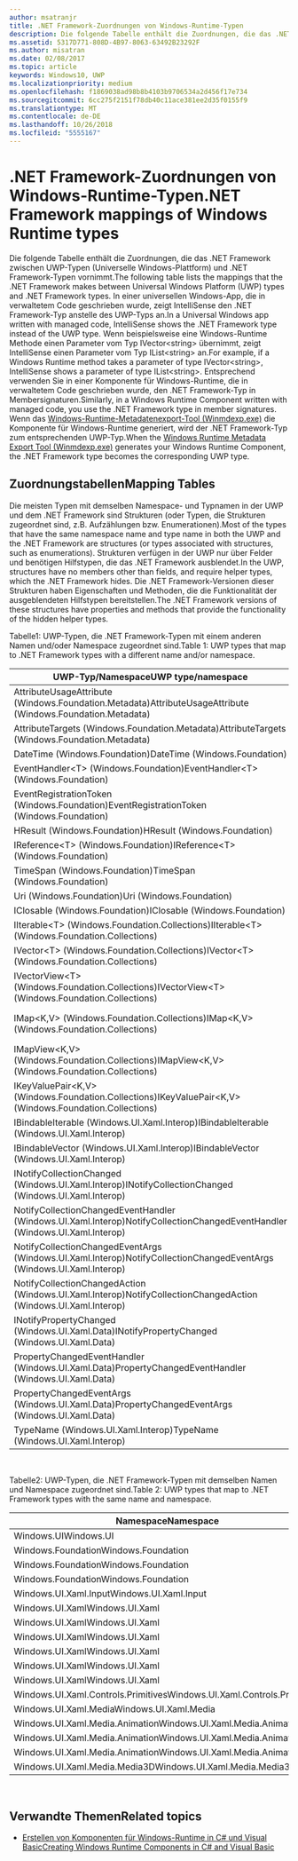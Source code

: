 ```yaml
---
author: msatranjr
title: .NET Framework-Zuordnungen von Windows-Runtime-Typen
description: Die folgende Tabelle enthält die Zuordnungen, die das .NET Framework zwischen UWP-Typen (Universelle Windows-Plattform) und .NET Framework-Typen vornimmt.
ms.assetid: 5317D771-808D-4B97-8063-63492B23292F
ms.author: misatran
ms.date: 02/08/2017
ms.topic: article
keywords: Windows10, UWP
ms.localizationpriority: medium
ms.openlocfilehash: f1869038ad98b8b4103b9706534a2d456f17e734
ms.sourcegitcommit: 6cc275f2151f78db40c11ace381ee2d35f0155f9
ms.translationtype: MT
ms.contentlocale: de-DE
ms.lasthandoff: 10/26/2018
ms.locfileid: "5555167"
---
```

# <a name="net-framework-mappings-of-windows-runtime-types"></a><span data-ttu-id="a21f4-104">.NET Framework-Zuordnungen von Windows-Runtime-Typen</span><span class="sxs-lookup"><span data-stu-id="a21f4-104">.NET Framework mappings of Windows Runtime types</span></span>



<span data-ttu-id="a21f4-105">Die folgende Tabelle enthält die Zuordnungen, die das .NET Framework zwischen UWP-Typen (Universelle Windows-Plattform) und .NET Framework-Typen vornimmt.</span><span class="sxs-lookup"><span data-stu-id="a21f4-105">The following table lists the mappings that the .NET Framework makes between Universal Windows Platform (UWP) types and .NET Framework types.</span></span> <span data-ttu-id="a21f4-106">In einer universellen Windows-App, die in verwaltetem Code geschrieben wurde, zeigt IntelliSense den .NET Framework-Typ anstelle des UWP-Typs an.</span><span class="sxs-lookup"><span data-stu-id="a21f4-106">In a Universal Windows app written with managed code, IntelliSense shows the .NET Framework type instead of the UWP type.</span></span> <span data-ttu-id="a21f4-107">Wenn beispielsweise eine Windows-Runtime Methode einen Parameter vom Typ IVector&lt;string&gt; übernimmt, zeigt IntelliSense einen Parameter vom Typ IList&lt;string&gt; an.</span><span class="sxs-lookup"><span data-stu-id="a21f4-107">For example, if a Windows Runtime method takes a parameter of type IVector&lt;string&gt;, IntelliSense shows a parameter of type IList&lt;string&gt;.</span></span> <span data-ttu-id="a21f4-108">Entsprechend verwenden Sie in einer Komponente für Windows-Runtime, die in verwaltetem Code geschrieben wurde, den .NET Framework-Typ in Membersignaturen.</span><span class="sxs-lookup"><span data-stu-id="a21f4-108">Similarly, in a Windows Runtime Component written with managed code, you use the .NET Framework type in member signatures.</span></span> <span data-ttu-id="a21f4-109">Wenn das [Windows-Runtime-Metadatenexport-Tool (Winmdexp.exe)](https://msdn.microsoft.com/library/hh925576.aspx) die Komponente für Windows-Runtime generiert, wird der .NET Framework-Typ zum entsprechenden UWP-Typ.</span><span class="sxs-lookup"><span data-stu-id="a21f4-109">When the [Windows Runtime Metadata Export Tool (Winmdexp.exe)](https://msdn.microsoft.com/library/hh925576.aspx) generates your Windows Runtime Component, the .NET Framework type becomes the corresponding UWP type.</span></span>

## <a name="mapping-tables"></a><span data-ttu-id="a21f4-110">Zuordnungstabellen</span><span class="sxs-lookup"><span data-stu-id="a21f4-110">Mapping Tables</span></span>


<span data-ttu-id="a21f4-111">Die meisten Typen mit demselben Namespace- und Typnamen in der UWP und dem .NET Framework sind Strukturen (oder Typen, die Strukturen zugeordnet sind, z.B. Aufzählungen bzw. Enumerationen).</span><span class="sxs-lookup"><span data-stu-id="a21f4-111">Most of the types that have the same namespace name and type name in both the UWP and the .NET Framework are structures (or types associated with structures, such as enumerations).</span></span> <span data-ttu-id="a21f4-112">Strukturen verfügen in der UWP nur über Felder und benötigen Hilfstypen, die das .NET Framework ausblendet.</span><span class="sxs-lookup"><span data-stu-id="a21f4-112">In the UWP, structures have no members other than fields, and require helper types, which the .NET Framework hides.</span></span> <span data-ttu-id="a21f4-113">Die .NET Framework-Versionen dieser Strukturen haben Eigenschaften und Methoden, die die Funktionalität der ausgeblendeten Hilfstypen bereitstellen.</span><span class="sxs-lookup"><span data-stu-id="a21f4-113">The .NET Framework versions of these structures have properties and methods that provide the functionality of the hidden helper types.</span></span>

<span data-ttu-id="a21f4-114">Tabelle1: UWP-Typen, die .NET Framework-Typen mit einem anderen Namen und/oder Namespace zugeordnet sind.</span><span class="sxs-lookup"><span data-stu-id="a21f4-114">Table 1: UWP types that map to .NET Framework types with a different name and/or namespace.</span></span>

| <span data-ttu-id="a21f4-115">UWP-Typ/Namespace</span><span class="sxs-lookup"><span data-stu-id="a21f4-115">UWP type/namespace</span></span>                                            | <span data-ttu-id="a21f4-116">.NET Framework-Typ/Namespace</span><span class="sxs-lookup"><span data-stu-id="a21f4-116">.NET Framework type/namespace</span></span>                                          | <span data-ttu-id="a21f4-117">.NET Framework-Assembly</span><span class="sxs-lookup"><span data-stu-id="a21f4-117">.NET Framework assembly</span></span>                           |
|---------------------------------------------------------------|------------------------------------------------------------------------|---------------------------------------------------|
| <span data-ttu-id="a21f4-118">AttributeUsageAttribute (Windows.Foundation.Metadata)</span><span class="sxs-lookup"><span data-stu-id="a21f4-118">AttributeUsageAttribute (Windows.Foundation.Metadata)</span></span>         | <span data-ttu-id="a21f4-119">AttributeUsageAttribute (System)</span><span class="sxs-lookup"><span data-stu-id="a21f4-119">AttributeUsageAttribute (System)</span></span>                                       | <span data-ttu-id="a21f4-120">System.Runtime.dll</span><span class="sxs-lookup"><span data-stu-id="a21f4-120">System.Runtime.dll</span></span>                                |
| <span data-ttu-id="a21f4-121">AttributeTargets (Windows.Foundation.Metadata)</span><span class="sxs-lookup"><span data-stu-id="a21f4-121">AttributeTargets (Windows.Foundation.Metadata)</span></span>                | <span data-ttu-id="a21f4-122">AttributeTargets (System)</span><span class="sxs-lookup"><span data-stu-id="a21f4-122">AttributeTargets (System)</span></span>                                              | <span data-ttu-id="a21f4-123">System.Runtime.dll</span><span class="sxs-lookup"><span data-stu-id="a21f4-123">System.Runtime.dll</span></span>                                |
| <span data-ttu-id="a21f4-124">DateTime (Windows.Foundation)</span><span class="sxs-lookup"><span data-stu-id="a21f4-124">DateTime (Windows.Foundation)</span></span>                                 | <span data-ttu-id="a21f4-125">DateTimeOffset (System)</span><span class="sxs-lookup"><span data-stu-id="a21f4-125">DateTimeOffset (System)</span></span>                                                | <span data-ttu-id="a21f4-126">System.Runtime.dll</span><span class="sxs-lookup"><span data-stu-id="a21f4-126">System.Runtime.dll</span></span>                                |
| <span data-ttu-id="a21f4-127">EventHandler&lt;T&gt; (Windows.Foundation)</span><span class="sxs-lookup"><span data-stu-id="a21f4-127">EventHandler&lt;T&gt; (Windows.Foundation)</span></span>                    | <span data-ttu-id="a21f4-128">EventHandler&lt;T&gt; (System)</span><span class="sxs-lookup"><span data-stu-id="a21f4-128">EventHandler&lt;T&gt; (System)</span></span>                                         | <span data-ttu-id="a21f4-129">System.Runtime.dll</span><span class="sxs-lookup"><span data-stu-id="a21f4-129">System.Runtime.dll</span></span>                                |
| <span data-ttu-id="a21f4-130">EventRegistrationToken (Windows.Foundation)</span><span class="sxs-lookup"><span data-stu-id="a21f4-130">EventRegistrationToken (Windows.Foundation)</span></span>                   | <span data-ttu-id="a21f4-131">EventRegistrationToken (System.Runtime.InteropServices.WindowsRuntime)</span><span class="sxs-lookup"><span data-stu-id="a21f4-131">EventRegistrationToken (System.Runtime.InteropServices.WindowsRuntime)</span></span> | <span data-ttu-id="a21f4-132">System.Runtime.InteropServices.WindowsRuntime.dll</span><span class="sxs-lookup"><span data-stu-id="a21f4-132">System.Runtime.InteropServices.WindowsRuntime.dll</span></span> |
| <span data-ttu-id="a21f4-133">HResult (Windows.Foundation)</span><span class="sxs-lookup"><span data-stu-id="a21f4-133">HResult (Windows.Foundation)</span></span>                                  | <span data-ttu-id="a21f4-134">Exception (System)</span><span class="sxs-lookup"><span data-stu-id="a21f4-134">Exception (System)</span></span>                                                     | <span data-ttu-id="a21f4-135">System.Runtime.dll</span><span class="sxs-lookup"><span data-stu-id="a21f4-135">System.Runtime.dll</span></span>                                |
| <span data-ttu-id="a21f4-136">IReference&lt;T&gt; (Windows.Foundation)</span><span class="sxs-lookup"><span data-stu-id="a21f4-136">IReference&lt;T&gt; (Windows.Foundation)</span></span>                      | <span data-ttu-id="a21f4-137">Nullable&lt;T&gt; (System)</span><span class="sxs-lookup"><span data-stu-id="a21f4-137">Nullable&lt;T&gt; (System)</span></span>                                             | <span data-ttu-id="a21f4-138">System.Runtime.dll</span><span class="sxs-lookup"><span data-stu-id="a21f4-138">System.Runtime.dll</span></span>                                |
| <span data-ttu-id="a21f4-139">TimeSpan (Windows.Foundation)</span><span class="sxs-lookup"><span data-stu-id="a21f4-139">TimeSpan (Windows.Foundation)</span></span>                                 | <span data-ttu-id="a21f4-140">TimeSpan (System)</span><span class="sxs-lookup"><span data-stu-id="a21f4-140">TimeSpan (System)</span></span>                                                      | <span data-ttu-id="a21f4-141">System.Runtime.dll</span><span class="sxs-lookup"><span data-stu-id="a21f4-141">System.Runtime.dll</span></span>                                |
| <span data-ttu-id="a21f4-142">Uri (Windows.Foundation)</span><span class="sxs-lookup"><span data-stu-id="a21f4-142">Uri (Windows.Foundation)</span></span>                                      | <span data-ttu-id="a21f4-143">Uri (System)</span><span class="sxs-lookup"><span data-stu-id="a21f4-143">Uri (System)</span></span>                                                           | <span data-ttu-id="a21f4-144">System.Runtime.dll</span><span class="sxs-lookup"><span data-stu-id="a21f4-144">System.Runtime.dll</span></span>                                |
| <span data-ttu-id="a21f4-145">IClosable (Windows.Foundation)</span><span class="sxs-lookup"><span data-stu-id="a21f4-145">IClosable (Windows.Foundation)</span></span>                                | <span data-ttu-id="a21f4-146">IDisposable (System)</span><span class="sxs-lookup"><span data-stu-id="a21f4-146">IDisposable (System)</span></span>                                                   | <span data-ttu-id="a21f4-147">System.Runtime.dll</span><span class="sxs-lookup"><span data-stu-id="a21f4-147">System.Runtime.dll</span></span>                                |
| <span data-ttu-id="a21f4-148">IIterable&lt;T&gt; (Windows.Foundation.Collections)</span><span class="sxs-lookup"><span data-stu-id="a21f4-148">IIterable&lt;T&gt; (Windows.Foundation.Collections)</span></span>           | <span data-ttu-id="a21f4-149">IEnumerable&lt;T&gt; (System.Collections.Generic)</span><span class="sxs-lookup"><span data-stu-id="a21f4-149">IEnumerable&lt;T&gt; (System.Collections.Generic)</span></span>                      | <span data-ttu-id="a21f4-150">System.Runtime.dll</span><span class="sxs-lookup"><span data-stu-id="a21f4-150">System.Runtime.dll</span></span>                                |
| <span data-ttu-id="a21f4-151">IVector&lt;T&gt; (Windows.Foundation.Collections)</span><span class="sxs-lookup"><span data-stu-id="a21f4-151">IVector&lt;T&gt; (Windows.Foundation.Collections)</span></span>             | <span data-ttu-id="a21f4-152">IList&lt;T&gt; (System.Collections.Generic)</span><span class="sxs-lookup"><span data-stu-id="a21f4-152">IList&lt;T&gt; (System.Collections.Generic)</span></span>                            | <span data-ttu-id="a21f4-153">System.Runtime.dll</span><span class="sxs-lookup"><span data-stu-id="a21f4-153">System.Runtime.dll</span></span>                                |
| <span data-ttu-id="a21f4-154">IVectorView&lt;T&gt; (Windows.Foundation.Collections)</span><span class="sxs-lookup"><span data-stu-id="a21f4-154">IVectorView&lt;T&gt; (Windows.Foundation.Collections)</span></span>         | <span data-ttu-id="a21f4-155">IReadOnlyList&lt;T&gt; (System.Collections.Generic)</span><span class="sxs-lookup"><span data-stu-id="a21f4-155">IReadOnlyList&lt;T&gt; (System.Collections.Generic)</span></span>                    | <span data-ttu-id="a21f4-156">System.Runtime.dll</span><span class="sxs-lookup"><span data-stu-id="a21f4-156">System.Runtime.dll</span></span>                                |
| <span data-ttu-id="a21f4-157">IMap&lt;K,V&gt; (Windows.Foundation.Collections)</span><span class="sxs-lookup"><span data-stu-id="a21f4-157">IMap&lt;K,V&gt; (Windows.Foundation.Collections)</span></span>              | <span data-ttu-id="a21f4-158">IDictionary&lt;TKey,TValue&gt; (System.Collections.Generic)</span><span class="sxs-lookup"><span data-stu-id="a21f4-158">IDictionary&lt;TKey,TValue&gt; (System.Collections.Generic)</span></span>            | <span data-ttu-id="a21f4-159">System.Runtime.dll</span><span class="sxs-lookup"><span data-stu-id="a21f4-159">System.Runtime.dll</span></span>                                |
| <span data-ttu-id="a21f4-160">IMapView&lt;K,V&gt; (Windows.Foundation.Collections)</span><span class="sxs-lookup"><span data-stu-id="a21f4-160">IMapView&lt;K,V&gt; (Windows.Foundation.Collections)</span></span>          | <span data-ttu-id="a21f4-161">IReadOnlyDictionary&lt;TKey,TValue&gt; (System.Collections.Generic)</span><span class="sxs-lookup"><span data-stu-id="a21f4-161">IReadOnlyDictionary&lt;TKey,TValue&gt; (System.Collections.Generic)</span></span>    | <span data-ttu-id="a21f4-162">System.Runtime.dll</span><span class="sxs-lookup"><span data-stu-id="a21f4-162">System.Runtime.dll</span></span>                                |
| <span data-ttu-id="a21f4-163">IKeyValuePair&lt;K,V&gt; (Windows.Foundation.Collections)</span><span class="sxs-lookup"><span data-stu-id="a21f4-163">IKeyValuePair&lt;K,V&gt; (Windows.Foundation.Collections)</span></span>     | <span data-ttu-id="a21f4-164">KeyValuePair&lt;TKey,TValue&gt; (System.Collections.Generic)</span><span class="sxs-lookup"><span data-stu-id="a21f4-164">KeyValuePair&lt;TKey,TValue&gt; (System.Collections.Generic)</span></span>           | <span data-ttu-id="a21f4-165">System.Runtime.dll</span><span class="sxs-lookup"><span data-stu-id="a21f4-165">System.Runtime.dll</span></span>                                |
| <span data-ttu-id="a21f4-166">IBindableIterable (Windows.UI.Xaml.Interop)</span><span class="sxs-lookup"><span data-stu-id="a21f4-166">IBindableIterable (Windows.UI.Xaml.Interop)</span></span>                   | <span data-ttu-id="a21f4-167">IEnumerable (System.Collections)</span><span class="sxs-lookup"><span data-stu-id="a21f4-167">IEnumerable (System.Collections)</span></span>                                       | <span data-ttu-id="a21f4-168">System.Runtime.dll</span><span class="sxs-lookup"><span data-stu-id="a21f4-168">System.Runtime.dll</span></span>                                |
| <span data-ttu-id="a21f4-169">IBindableVector (Windows.UI.Xaml.Interop)</span><span class="sxs-lookup"><span data-stu-id="a21f4-169">IBindableVector (Windows.UI.Xaml.Interop)</span></span>                     | <span data-ttu-id="a21f4-170">IList (System.Collections)</span><span class="sxs-lookup"><span data-stu-id="a21f4-170">IList (System.Collections)</span></span>                                             | <span data-ttu-id="a21f4-171">System.Runtime.dll</span><span class="sxs-lookup"><span data-stu-id="a21f4-171">System.Runtime.dll</span></span>                                |
| <span data-ttu-id="a21f4-172">INotifyCollectionChanged (Windows.UI.Xaml.Interop)</span><span class="sxs-lookup"><span data-stu-id="a21f4-172">INotifyCollectionChanged (Windows.UI.Xaml.Interop)</span></span>            | <span data-ttu-id="a21f4-173">INotifyCollectionChanged (System.Collections.Specialized)</span><span class="sxs-lookup"><span data-stu-id="a21f4-173">INotifyCollectionChanged (System.Collections.Specialized)</span></span>              | <span data-ttu-id="a21f4-174">System.ObjectModel.dll</span><span class="sxs-lookup"><span data-stu-id="a21f4-174">System.ObjectModel.dll</span></span>                            |
| <span data-ttu-id="a21f4-175">NotifyCollectionChangedEventHandler (Windows.UI.Xaml.Interop)</span><span class="sxs-lookup"><span data-stu-id="a21f4-175">NotifyCollectionChangedEventHandler (Windows.UI.Xaml.Interop)</span></span> | <span data-ttu-id="a21f4-176">NotifyCollectionChangedEventHandler (System.Collections.Specialized)</span><span class="sxs-lookup"><span data-stu-id="a21f4-176">NotifyCollectionChangedEventHandler (System.Collections.Specialized)</span></span>   | <span data-ttu-id="a21f4-177">System.ObjectModel.dll</span><span class="sxs-lookup"><span data-stu-id="a21f4-177">System.ObjectModel.dll</span></span>                            |
| <span data-ttu-id="a21f4-178">NotifyCollectionChangedEventArgs (Windows.UI.Xaml.Interop)</span><span class="sxs-lookup"><span data-stu-id="a21f4-178">NotifyCollectionChangedEventArgs (Windows.UI.Xaml.Interop)</span></span>    | <span data-ttu-id="a21f4-179">NotifyCollectionChangedEventArgs (System.Collections.Specialized)</span><span class="sxs-lookup"><span data-stu-id="a21f4-179">NotifyCollectionChangedEventArgs (System.Collections.Specialized)</span></span>      | <span data-ttu-id="a21f4-180">System.ObjectModel.dll</span><span class="sxs-lookup"><span data-stu-id="a21f4-180">System.ObjectModel.dll</span></span>                            |
| <span data-ttu-id="a21f4-181">NotifyCollectionChangedAction (Windows.UI.Xaml.Interop)</span><span class="sxs-lookup"><span data-stu-id="a21f4-181">NotifyCollectionChangedAction (Windows.UI.Xaml.Interop)</span></span>       | <span data-ttu-id="a21f4-182">NotifyCollectionChangedAction (System.Collections.Specialized)</span><span class="sxs-lookup"><span data-stu-id="a21f4-182">NotifyCollectionChangedAction (System.Collections.Specialized)</span></span>         | <span data-ttu-id="a21f4-183">System.ObjectModel.dll</span><span class="sxs-lookup"><span data-stu-id="a21f4-183">System.ObjectModel.dll</span></span>                            |
| <span data-ttu-id="a21f4-184">INotifyPropertyChanged (Windows.UI.Xaml.Data)</span><span class="sxs-lookup"><span data-stu-id="a21f4-184">INotifyPropertyChanged (Windows.UI.Xaml.Data)</span></span>                 | <span data-ttu-id="a21f4-185">INotifyPropertyChanged (System.ComponentModel)</span><span class="sxs-lookup"><span data-stu-id="a21f4-185">INotifyPropertyChanged (System.ComponentModel)</span></span>                         | <span data-ttu-id="a21f4-186">System.ObjectModel.dll</span><span class="sxs-lookup"><span data-stu-id="a21f4-186">System.ObjectModel.dll</span></span>                            |
| <span data-ttu-id="a21f4-187">PropertyChangedEventHandler (Windows.UI.Xaml.Data)</span><span class="sxs-lookup"><span data-stu-id="a21f4-187">PropertyChangedEventHandler (Windows.UI.Xaml.Data)</span></span>            | <span data-ttu-id="a21f4-188">PropertyChangedEventHandler (System.ComponentModel)</span><span class="sxs-lookup"><span data-stu-id="a21f4-188">PropertyChangedEventHandler (System.ComponentModel)</span></span>                    | <span data-ttu-id="a21f4-189">System.ObjectModel.dll</span><span class="sxs-lookup"><span data-stu-id="a21f4-189">System.ObjectModel.dll</span></span>                            |
| <span data-ttu-id="a21f4-190">PropertyChangedEventArgs (Windows.UI.Xaml.Data)</span><span class="sxs-lookup"><span data-stu-id="a21f4-190">PropertyChangedEventArgs (Windows.UI.Xaml.Data)</span></span>               | <span data-ttu-id="a21f4-191">PropertyChangedEventArgs (System.ComponentModel)</span><span class="sxs-lookup"><span data-stu-id="a21f4-191">PropertyChangedEventArgs (System.ComponentModel)</span></span>                       | <span data-ttu-id="a21f4-192">System.ObjectModel.dll</span><span class="sxs-lookup"><span data-stu-id="a21f4-192">System.ObjectModel.dll</span></span>                            |
| <span data-ttu-id="a21f4-193">TypeName (Windows.UI.Xaml.Interop)</span><span class="sxs-lookup"><span data-stu-id="a21f4-193">TypeName (Windows.UI.Xaml.Interop)</span></span>                            | <span data-ttu-id="a21f4-194">Type (System)</span><span class="sxs-lookup"><span data-stu-id="a21f4-194">Type (System)</span></span>                                                          | <span data-ttu-id="a21f4-195">System.Runtime.dll</span><span class="sxs-lookup"><span data-stu-id="a21f4-195">System.Runtime.dll</span></span>                                |

 

<span data-ttu-id="a21f4-196">Tabelle2: UWP-Typen, die .NET Framework-Typen mit demselben Namen und Namespace zugeordnet sind.</span><span class="sxs-lookup"><span data-stu-id="a21f4-196">Table 2: UWP types that map to .NET Framework types with the same name and namespace.</span></span>

| <span data-ttu-id="a21f4-197">Namespace</span><span class="sxs-lookup"><span data-stu-id="a21f4-197">Namespace</span></span>                           | <span data-ttu-id="a21f4-198">Typ</span><span class="sxs-lookup"><span data-stu-id="a21f4-198">Type</span></span>               | <span data-ttu-id="a21f4-199">.NET Framework-Assembly</span><span class="sxs-lookup"><span data-stu-id="a21f4-199">.NET Framework assembly</span></span>                   |
|-------------------------------------|--------------------|-------------------------------------------|
| <span data-ttu-id="a21f4-200">Windows.UI</span><span class="sxs-lookup"><span data-stu-id="a21f4-200">Windows.UI</span></span>                          | <span data-ttu-id="a21f4-201">Color</span><span class="sxs-lookup"><span data-stu-id="a21f4-201">Color</span></span>              | <span data-ttu-id="a21f4-202">System.Runtime.WindowsRuntime.dll</span><span class="sxs-lookup"><span data-stu-id="a21f4-202">System.Runtime.WindowsRuntime.dll</span></span>         |
| <span data-ttu-id="a21f4-203">Windows.Foundation</span><span class="sxs-lookup"><span data-stu-id="a21f4-203">Windows.Foundation</span></span>                  | <span data-ttu-id="a21f4-204">Point</span><span class="sxs-lookup"><span data-stu-id="a21f4-204">Point</span></span>              | <span data-ttu-id="a21f4-205">System.Runtime.WindowsRuntime.dll</span><span class="sxs-lookup"><span data-stu-id="a21f4-205">System.Runtime.WindowsRuntime.dll</span></span>         |
| <span data-ttu-id="a21f4-206">Windows.Foundation</span><span class="sxs-lookup"><span data-stu-id="a21f4-206">Windows.Foundation</span></span>                  | <span data-ttu-id="a21f4-207">Rect</span><span class="sxs-lookup"><span data-stu-id="a21f4-207">Rect</span></span>               | <span data-ttu-id="a21f4-208">System.Runtime.WindowsRuntime.dll</span><span class="sxs-lookup"><span data-stu-id="a21f4-208">System.Runtime.WindowsRuntime.dll</span></span>         |
| <span data-ttu-id="a21f4-209">Windows.Foundation</span><span class="sxs-lookup"><span data-stu-id="a21f4-209">Windows.Foundation</span></span>                  | <span data-ttu-id="a21f4-210">Size</span><span class="sxs-lookup"><span data-stu-id="a21f4-210">Size</span></span>               | <span data-ttu-id="a21f4-211">System.Runtime.WindowsRuntime.dll</span><span class="sxs-lookup"><span data-stu-id="a21f4-211">System.Runtime.WindowsRuntime.dll</span></span>         |
| <span data-ttu-id="a21f4-212">Windows.UI.Xaml.Input</span><span class="sxs-lookup"><span data-stu-id="a21f4-212">Windows.UI.Xaml.Input</span></span>               | <span data-ttu-id="a21f4-213">ICommand</span><span class="sxs-lookup"><span data-stu-id="a21f4-213">ICommand</span></span>           | <span data-ttu-id="a21f4-214">System.ObjectModel.dll</span><span class="sxs-lookup"><span data-stu-id="a21f4-214">System.ObjectModel.dll</span></span>                    |
| <span data-ttu-id="a21f4-215">Windows.UI.Xaml</span><span class="sxs-lookup"><span data-stu-id="a21f4-215">Windows.UI.Xaml</span></span>                     | <span data-ttu-id="a21f4-216">CornerRadius</span><span class="sxs-lookup"><span data-stu-id="a21f4-216">CornerRadius</span></span>       | <span data-ttu-id="a21f4-217">System.Runtime.WindowsRuntime.UI.Xaml.dll</span><span class="sxs-lookup"><span data-stu-id="a21f4-217">System.Runtime.WindowsRuntime.UI.Xaml.dll</span></span> |
| <span data-ttu-id="a21f4-218">Windows.UI.Xaml</span><span class="sxs-lookup"><span data-stu-id="a21f4-218">Windows.UI.Xaml</span></span>                     | <span data-ttu-id="a21f4-219">Duration</span><span class="sxs-lookup"><span data-stu-id="a21f4-219">Duration</span></span>           | <span data-ttu-id="a21f4-220">System.Runtime.WindowsRuntime.UI.Xaml.dll</span><span class="sxs-lookup"><span data-stu-id="a21f4-220">System.Runtime.WindowsRuntime.UI.Xaml.dll</span></span> |
| <span data-ttu-id="a21f4-221">Windows.UI.Xaml</span><span class="sxs-lookup"><span data-stu-id="a21f4-221">Windows.UI.Xaml</span></span>                     | <span data-ttu-id="a21f4-222">DurationTyp</span><span class="sxs-lookup"><span data-stu-id="a21f4-222">DurationType</span></span>       | <span data-ttu-id="a21f4-223">System.Runtime.WindowsRuntime.UI.Xaml.dll</span><span class="sxs-lookup"><span data-stu-id="a21f4-223">System.Runtime.WindowsRuntime.UI.Xaml.dll</span></span> |
| <span data-ttu-id="a21f4-224">Windows.UI.Xaml</span><span class="sxs-lookup"><span data-stu-id="a21f4-224">Windows.UI.Xaml</span></span>                     | <span data-ttu-id="a21f4-225">GridLength</span><span class="sxs-lookup"><span data-stu-id="a21f4-225">GridLength</span></span>         | <span data-ttu-id="a21f4-226">System.Runtime.WindowsRuntime.UI.Xaml.dll</span><span class="sxs-lookup"><span data-stu-id="a21f4-226">System.Runtime.WindowsRuntime.UI.Xaml.dll</span></span> |
| <span data-ttu-id="a21f4-227">Windows.UI.Xaml</span><span class="sxs-lookup"><span data-stu-id="a21f4-227">Windows.UI.Xaml</span></span>                     | <span data-ttu-id="a21f4-228">GridUnitType</span><span class="sxs-lookup"><span data-stu-id="a21f4-228">GridUnitType</span></span>       | <span data-ttu-id="a21f4-229">System.Runtime.WindowsRuntime.UI.Xaml.dll</span><span class="sxs-lookup"><span data-stu-id="a21f4-229">System.Runtime.WindowsRuntime.UI.Xaml.dll</span></span> |
| <span data-ttu-id="a21f4-230">Windows.UI.Xaml</span><span class="sxs-lookup"><span data-stu-id="a21f4-230">Windows.UI.Xaml</span></span>                     | <span data-ttu-id="a21f4-231">Thickness</span><span class="sxs-lookup"><span data-stu-id="a21f4-231">Thickness</span></span>          | <span data-ttu-id="a21f4-232">System.Runtime.WindowsRuntime.UI.Xaml.dll</span><span class="sxs-lookup"><span data-stu-id="a21f4-232">System.Runtime.WindowsRuntime.UI.Xaml.dll</span></span> |
| <span data-ttu-id="a21f4-233">Windows.UI.Xaml.Controls.Primitives</span><span class="sxs-lookup"><span data-stu-id="a21f4-233">Windows.UI.Xaml.Controls.Primitives</span></span> | <span data-ttu-id="a21f4-234">GeneratorPosition</span><span class="sxs-lookup"><span data-stu-id="a21f4-234">GeneratorPosition</span></span>  | <span data-ttu-id="a21f4-235">System.Runtime.WindowsRuntime.UI.Xaml.dll</span><span class="sxs-lookup"><span data-stu-id="a21f4-235">System.Runtime.WindowsRuntime.UI.Xaml.dll</span></span> |
| <span data-ttu-id="a21f4-236">Windows.UI.Xaml.Media</span><span class="sxs-lookup"><span data-stu-id="a21f4-236">Windows.UI.Xaml.Media</span></span>               | <span data-ttu-id="a21f4-237">Matrix</span><span class="sxs-lookup"><span data-stu-id="a21f4-237">Matrix</span></span>             | <span data-ttu-id="a21f4-238">System.Runtime.WindowsRuntime.UI.Xaml.dll</span><span class="sxs-lookup"><span data-stu-id="a21f4-238">System.Runtime.WindowsRuntime.UI.Xaml.dll</span></span> |
| <span data-ttu-id="a21f4-239">Windows.UI.Xaml.Media.Animation</span><span class="sxs-lookup"><span data-stu-id="a21f4-239">Windows.UI.Xaml.Media.Animation</span></span>     | <span data-ttu-id="a21f4-240">KeyTime</span><span class="sxs-lookup"><span data-stu-id="a21f4-240">KeyTime</span></span>            | <span data-ttu-id="a21f4-241">System.Runtime.WindowsRuntime.UI.Xaml.dll</span><span class="sxs-lookup"><span data-stu-id="a21f4-241">System.Runtime.WindowsRuntime.UI.Xaml.dll</span></span> |
| <span data-ttu-id="a21f4-242">Windows.UI.Xaml.Media.Animation</span><span class="sxs-lookup"><span data-stu-id="a21f4-242">Windows.UI.Xaml.Media.Animation</span></span>     | <span data-ttu-id="a21f4-243">RepeatBehavior</span><span class="sxs-lookup"><span data-stu-id="a21f4-243">RepeatBehavior</span></span>     | <span data-ttu-id="a21f4-244">System.Runtime.WindowsRuntime.UI.Xaml.dll</span><span class="sxs-lookup"><span data-stu-id="a21f4-244">System.Runtime.WindowsRuntime.UI.Xaml.dll</span></span> |
| <span data-ttu-id="a21f4-245">Windows.UI.Xaml.Media.Animation</span><span class="sxs-lookup"><span data-stu-id="a21f4-245">Windows.UI.Xaml.Media.Animation</span></span>     | <span data-ttu-id="a21f4-246">RepeatBehaviorTyp</span><span class="sxs-lookup"><span data-stu-id="a21f4-246">RepeatBehaviorType</span></span> | <span data-ttu-id="a21f4-247">System.Runtime.WindowsRuntime.UI.Xaml.dll</span><span class="sxs-lookup"><span data-stu-id="a21f4-247">System.Runtime.WindowsRuntime.UI.Xaml.dll</span></span> |
| <span data-ttu-id="a21f4-248">Windows.UI.Xaml.Media.Media3D</span><span class="sxs-lookup"><span data-stu-id="a21f4-248">Windows.UI.Xaml.Media.Media3D</span></span>       | <span data-ttu-id="a21f4-249">Matrix3D</span><span class="sxs-lookup"><span data-stu-id="a21f4-249">Matrix3D</span></span>           | <span data-ttu-id="a21f4-250">System.Runtime.WindowsRuntime.UI.Xaml.dll</span><span class="sxs-lookup"><span data-stu-id="a21f4-250">System.Runtime.WindowsRuntime.UI.Xaml.dll</span></span> |

 

## <a name="related-topics"></a><span data-ttu-id="a21f4-251">Verwandte Themen</span><span class="sxs-lookup"><span data-stu-id="a21f4-251">Related topics</span></span>

* [<span data-ttu-id="a21f4-252">Erstellen von Komponenten für Windows-Runtime in C# und Visual Basic</span><span class="sxs-lookup"><span data-stu-id="a21f4-252">Creating Windows Runtime Components in C# and Visual Basic</span></span>](creating-windows-runtime-components-in-csharp-and-visual-basic.md)
